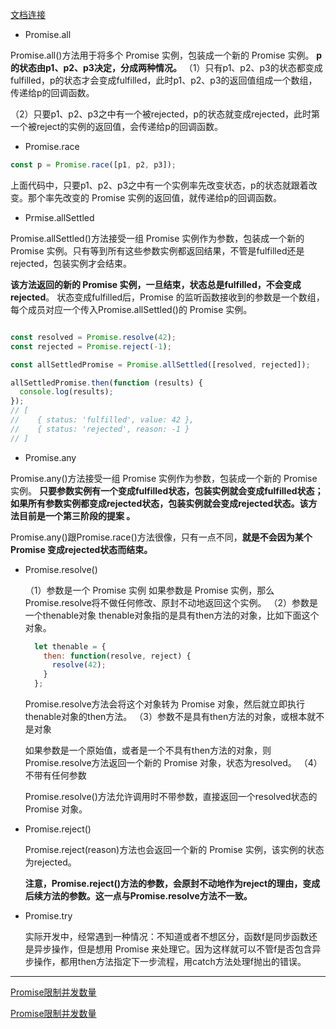 [文档连接](https://es6.ruanyifeng.com/#docs/promise#Promise-%E7%9A%84%E5%90%AB%E4%B9%89)

- Promise.all

Promise.all()方法用于将多个 Promise 实例，包装成一个新的 Promise 实例。
**p的状态由p1、p2、p3决定，分成两种情况。**
（1）只有p1、p2、p3的状态都变成fulfilled，p的状态才会变成fulfilled，此时p1、p2、p3的返回值组成一个数组，传递给p的回调函数。

（2）只要p1、p2、p3之中有一个被rejected，p的状态就变成rejected，此时第一个被reject的实例的返回值，会传递给p的回调函数。


- Promise.race
```js
const p = Promise.race([p1, p2, p3]);

```
上面代码中，只要p1、p2、p3之中有一个实例率先改变状态，p的状态就跟着改变。那个率先改变的 Promise 实例的返回值，就传递给p的回调函数。

- Prmise.allSettled

Promise.allSettled()方法接受一组 Promise 实例作为参数，包装成一个新的 Promise 实例。只有等到所有这些参数实例都返回结果，不管是fulfilled还是rejected，包装实例才会结束。

**该方法返回的新的 Promise 实例，一旦结束，状态总是fulfilled，不会变成rejected**。
状态变成fulfilled后，Promise 的监听函数接收到的参数是一个数组，每个成员对应一个传入Promise.allSettled()的 Promise 实例。
```js

const resolved = Promise.resolve(42);
const rejected = Promise.reject(-1);

const allSettledPromise = Promise.allSettled([resolved, rejected]);

allSettledPromise.then(function (results) {
  console.log(results);
});
// [
//    { status: 'fulfilled', value: 42 },
//    { status: 'rejected', reason: -1 }
// ]
```

- Promise.any

Promise.any()方法接受一组 Promise 实例作为参数，包装成一个新的 Promise 实例。
**只要参数实例有一个变成fulfilled状态，包装实例就会变成fulfilled状态；
如果所有参数实例都变成rejected状态，包装实例就会变成rejected状态。该方法目前是一个第三阶段的提案 。**

Promise.any()跟Promise.race()方法很像，只有一点不同，**就是不会因为某个 Promise 变成rejected状态而结束。**

- Promise.resolve()

  （1）参数是一个 Promise 实例
  如果参数是 Promise 实例，那么Promise.resolve将不做任何修改、原封不动地返回这个实例。
  （2）参数是一个thenable对象
    thenable对象指的是具有then方法的对象，比如下面这个对象。
    ```js
      let thenable = {
        then: function(resolve, reject) {
          resolve(42);
        }
      };
    ```
  Promise.resolve方法会将这个对象转为 Promise 对象，然后就立即执行thenable对象的then方法。
  （3）参数不是具有then方法的对象，或根本就不是对象

  如果参数是一个原始值，或者是一个不具有then方法的对象，则Promise.resolve方法返回一个新的 Promise 对象，状态为resolved。
  （4）不带有任何参数

  Promise.resolve()方法允许调用时不带参数，直接返回一个resolved状态的 Promise 对象。


- Promise.reject()

  Promise.reject(reason)方法也会返回一个新的 Promise 实例，该实例的状态为rejected。

  **注意，Promise.reject()方法的参数，会原封不动地作为reject的理由，变成后续方法的参数。这一点与Promise.resolve方法不一致。**

- Promise.try

  实际开发中，经常遇到一种情况：不知道或者不想区分，函数f是同步函数还是异步操作，但是想用 Promise 来处理它。因为这样就可以不管f是否包含异步操作，都用then方法指定下一步流程，用catch方法处理f抛出的错误。

---

  [Promise限制并发数量](https://www.jianshu.com/p/cc706239c7ef)

  [Promise限制并发数量](https://blog.csdn.net/u012515877/article/details/104870757)